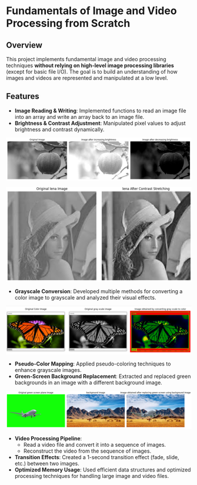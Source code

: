 # Fundamentals of Image and Video Processing from Scratch

## Overview
This project implements fundamental image and video processing techniques **without relying on high-level image processing libraries** (except for basic file I/O). The goal is to build an understanding of how images and videos are represented and manipulated at a low level.

## Features
- **Image Reading & Writing**: Implemented functions to read an image file into an array and write an array back to an image file.
- **Brightness & Contrast Adjustment**: Manipulated pixel values to adjust brightness and contrast dynamically.

![Brightness Adjustment](images/img1.png)

![Contrast Enhancement](images/img2.png)

- **Grayscale Conversion**: Developed multiple methods for converting a color image to grayscale and analyzed their visual effects.

![GrayScale conversion](images/img4.png)

- **Pseudo-Color Mapping**: Applied pseudo-coloring techniques to enhance grayscale images.
- **Green-Screen Background Replacement**: Extracted and replaced green backgrounds in an image with a different background image.

![logo](images/img5.png)
- **Video Processing Pipeline**:
  - Read a video file and convert it into a sequence of images.
  - Reconstruct the video from the sequence of images.
- **Transition Effects**: Created a 1-second transition effect (fade, slide, etc.) between two images.
- **Optimized Memory Usage**: Used efficient data structures and optimized processing techniques for handling large image and video files.


